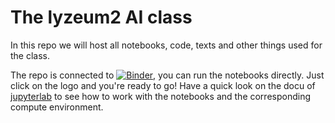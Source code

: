# The lyzeum2 AI class

In this repo we will host all notebooks, code, texts and other things used for the class.

The repo is connected to [![Binder](https://mybinder.org/badge_logo.svg)](https://mybinder.org/v2/gh/MischaPanch/lyzeum-ai-class/HEAD), 
you can run the notebooks directly. Just click on the logo and you're ready to go!
Have a quick look on the docu of [jupyterlab](https://jupyter.org/) to see how to work with the notebooks
and the corresponding compute environment.

